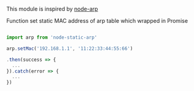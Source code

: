 This module is inspired by [node-arp](https://github.com/nekuz0r/node-arp)

Function set static MAC address of arp table which wrapped in Promise

```js

import arp from 'node-static-arp'

arp.setMac('192.168.1.1', '11:22:33:44:55:66')

.then(success => {
  ...
}).catch(error => {
  ...
})
```
